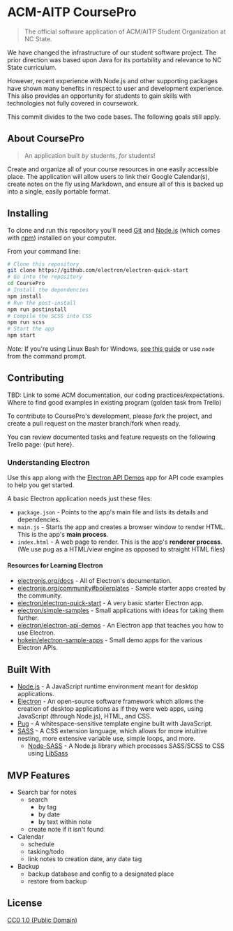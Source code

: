 # ACM-AITP CoursePro

> The official software application of ACM/AITP Student Organization at NC State.

We have changed the infrastructure of our student software project. The prior direction was based upon Java for its portability and relevance to NC State curriculum.

However, recent experience with Node.js and other supporting packages have shown many benefits in respect to user and development experience. This also provides an opportunity for students to gain skills with technologies not fully covered in coursework.

This commit divides to the two code bases.
The following goals still apply.

## About CoursePro

> An application built *by* students, *for* students!

Create and organize all of your course resources in one easily accessible place.
The application will allow users to link their Google Calendar(s), create notes on the fly using Markdown, and ensure all of this is backed up into a single, easily portable format.

## Installing

To clone and run this repository you'll need [Git](https://git-scm.com) and [Node.js](https://nodejs.org/en/download/) (which comes with [npm](http://npmjs.com)) installed on your computer.

From your command line:

```bash
# Clone this repository
git clone https://github.com/electron/electron-quick-start
# Go into the repository
cd CoursePro
# Install the dependencies
npm install
# Run the post-install
npm run postinstall
# Compile the SCSS into CSS
npm run scss
# Start the app
npm start
```

*Note:* If you're using Linux Bash for Windows, [see this guide](https://www.howtogeek.com/261575/how-to-run-graphical-linux-desktop-applications-from-windows-10s-bash-shell/) or use `node` from the command prompt.

## Contributing

TBD:
Link to some ACM documentation, our coding practices/expectations. Where to find good examples in existing program (golden task from Trello)

To contribute to CoursePro's development, please *fork* the project, and create a pull request on the master branch/fork when
ready.

You can review documented tasks and feature requests on the following Trello page: {put here}.

### Understanding Electron

Use this app along with the [Electron API Demos](https://electronjs.org/#get-started) app for API code examples to help you get started.

A basic Electron application needs just these files:

- `package.json` - Points to the app's main file and lists its details and dependencies.
- `main.js` - Starts the app and creates a browser window to render HTML. This is the app's **main process**.
- `index.html` - A web page to render. This is the app's **renderer process**. (We use pug as a HTML/view engine as opposed to straight HTML files)

#### Resources for Learning Electron

- [electronjs.org/docs](https://electronjs.org/docs) - All of Electron's documentation.
- [electronjs.org/community#boilerplates](https://electronjs.org/community#boilerplates) - Sample starter apps created by the community.
- [electron/electron-quick-start](https://github.com/electron/electron-quick-start) - A very basic starter Electron app.
- [electron/simple-samples](https://github.com/electron/simple-samples) - Small applications with ideas for taking them further.
- [electron/electron-api-demos](https://github.com/electron/electron-api-demos) - An Electron app that teaches you how to use Electron.
- [hokein/electron-sample-apps](https://github.com/hokein/electron-sample-apps) - Small demo apps for the various Electron APIs.

## Built With

- [Node.js](https://nodejs.org/) - A JavaScript runtime environment meant for desktop applications.
- [Electron](https://electronjs.org/) - An open-source software framework which allows the creation of desktop applications as if they were web apps, using JavaScript (through Node.js), HTML, and CSS.
- [Pug](https://pugjs.org/) - A whitespace-sensitive template engine built with JavaScript.
- [SASS](https://sass-lang.com/) - A CSS extension language, which allows for more intuitive nesting, more extensive variable use, simple loops, and more.
  - [Node-SASS](https://github.com/sass/node-sass) - A Node.js library which processes SASS/SCSS to CSS using [LibSass](https://github.com/sass/libsass)

## MVP Features

- Search bar for notes
  - search
    - by tag
    - by date
    - by text within note
  - create note if it isn't found
- Calendar
  - schedule
  - tasking/todo
  - link notes to creation date, any date tag
- Backup
  - backup database and config to a designated place
  - restore from backup

## License

[CC0 1.0 (Public Domain)](LICENSE.md)
